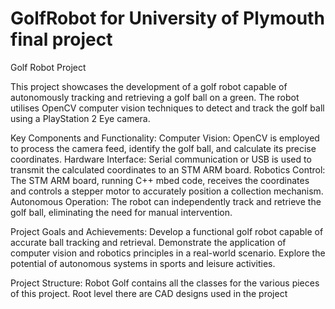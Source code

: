 # GolfRobot for University of Plymouth final project

Golf Robot Project

This project showcases the development of a golf robot capable of autonomously tracking and retrieving a golf ball on a green. The robot utilises OpenCV computer vision techniques to detect and track the golf ball using a PlayStation 2 Eye camera.

Key Components and Functionality:
Computer Vision: OpenCV is employed to process the camera feed, identify the golf ball, and calculate its precise coordinates.
Hardware Interface: Serial communication or USB is used to transmit the calculated coordinates to an STM ARM board.
Robotics Control: The STM ARM board, running C++ mbed code, receives the coordinates and controls a stepper motor to accurately position a collection mechanism.
Autonomous Operation: The robot can independently track and retrieve the golf ball, eliminating the need for manual intervention.

Project Goals and Achievements:
Develop a functional golf robot capable of accurate ball tracking and retrieval.
Demonstrate the application of computer vision and robotics principles in a real-world scenario.
Explore the potential of autonomous systems in sports and leisure activities.

Project Structure:
Robot Golf contains all the classes for the various pieces of this project.
Root level there are CAD designs used in the project
